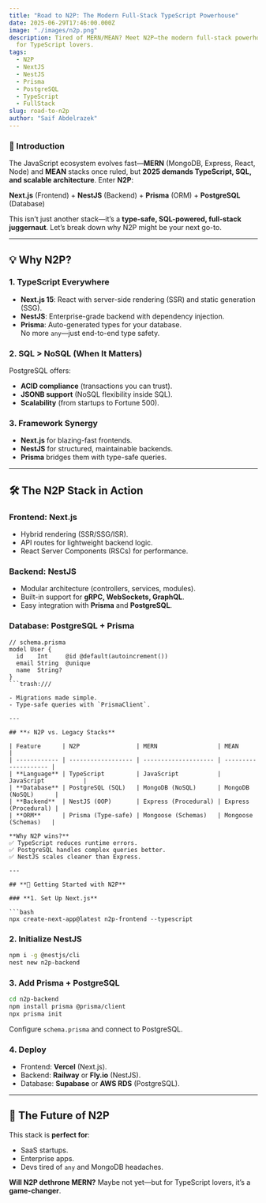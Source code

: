 ```yaml
---
title: "Road to N2P: The Modern Full-Stack TypeScript Powerhouse"
date: 2025-06-29T17:46:00.000Z
image: "./images/n2p.png"
description: Tired of MERN/MEAN? Meet N2P—the modern full-stack powerhouse built
  for TypeScript lovers.
tags:
  - N2P
  - NextJS
  - NestJS
  - Prisma
  - PostgreSQL
  - TypeScript
  - FullStack
slug: road-to-n2p
author: "Saif Abdelrazek"
---
```


### **🚀 Introduction**

The JavaScript ecosystem evolves fast—**MERN** (MongoDB, Express, React, Node) and **MEAN** stacks once ruled, but **2025 demands TypeScript, SQL, and scalable architecture**. Enter **N2P**:

**Next.js** (Frontend) + **NestJS** (Backend) + **Prisma** (ORM) + **PostgreSQL** (Database)

This isn’t just another stack—it’s a **type-safe, SQL-powered, full-stack juggernaut**. Let’s break down why N2P might be your next go-to.

---

## **💡 Why N2P?**

### **1. TypeScript Everywhere**

- **Next.js 15**: React with server-side rendering (SSR) and static generation (SSG).
- **NestJS**: Enterprise-grade backend with dependency injection.
- **Prisma**: Auto-generated types for your database.  
  No more `any`—just end-to-end type safety.

### **2. SQL > NoSQL (When It Matters)**

PostgreSQL offers:

- **ACID compliance** (transactions you can trust).
- **JSONB support** (NoSQL flexibility inside SQL).
- **Scalability** (from startups to Fortune 500).

### **3. Framework Synergy**

- **Next.js** for blazing-fast frontends.
- **NestJS** for structured, maintainable backends.
- **Prisma** bridges them with type-safe queries.

---

## **🛠️ The N2P Stack in Action**

### **Frontend: Next.js**

- Hybrid rendering (SSR/SSG/ISR).
- API routes for lightweight backend logic.
- React Server Components (RSCs) for performance.

### **Backend: NestJS**

- Modular architecture (controllers, services, modules).
- Built-in support for **gRPC, WebSockets, GraphQL**.
- Easy integration with **Prisma** and **PostgreSQL**.

### **Database: PostgreSQL + Prisma**

````prisma
// schema.prisma
model User {
  id    Int     @id @default(autoincrement())
  email String  @unique
  name  String?
}
```trash:///

- Migrations made simple.
- Type-safe queries with `PrismaClient`.

---

## **⚡ N2P vs. Legacy Stacks**

| Feature      | N2P                | MERN                 | MEAN                 |
| ------------ | ------------------ | -------------------- | -------------------- |
| **Language** | TypeScript         | JavaScript           | JavaScript           |
| **Database** | PostgreSQL (SQL)   | MongoDB (NoSQL)      | MongoDB (NoSQL)      |
| **Backend**  | NestJS (OOP)       | Express (Procedural) | Express (Procedural) |
| **ORM**      | Prisma (Type-safe) | Mongoose (Schemas)   | Mongoose (Schemas)   |

**Why N2P wins?**
✅ TypeScript reduces runtime errors.
✅ PostgreSQL handles complex queries better.
✅ NestJS scales cleaner than Express.

---

## **🚀 Getting Started with N2P**

### **1. Set Up Next.js**

```bash
npx create-next-app@latest n2p-frontend --typescript
````

### **2. Initialize NestJS**

```bash
npm i -g @nestjs/cli
nest new n2p-backend
```

### **3. Add Prisma + PostgreSQL**

```bash
cd n2p-backend
npm install prisma @prisma/client
npx prisma init
```

Configure `schema.prisma` and connect to PostgreSQL.

### **4. Deploy**

- Frontend: **Vercel** (Next.js).
- Backend: **Railway** or **Fly.io** (NestJS).
- Database: **Supabase** or **AWS RDS** (PostgreSQL).

---

## **🔮 The Future of N2P**

This stack is **perfect for**:

- SaaS startups.
- Enterprise apps.
- Devs tired of `any` and MongoDB headaches.

**Will N2P dethrone MERN?** Maybe not yet—but for TypeScript lovers, it’s a **game-changer**.
